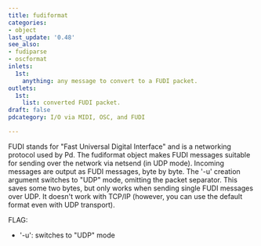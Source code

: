 ```yaml
---
title: fudiformat
categories:
- object
last_update: '0.48'
see_also:
- fudiparse
- oscformat
inlets:
  1st:
    anything: any message to convert to a FUDI packet.
outlets:
  1st:
    list: converted FUDI packet.
draft: false
pdcategory: I/O via MIDI, OSC, and FUDI

---
```

FUDI stands for "Fast Universal Digital Interface" and is a networking protocol used by Pd. The fudiformat object makes FUDI messages suitable for sending over the network via netsend (in UDP mode). Incoming messages are output as FUDI messages, byte by byte. The '-u' creation argument switches to "UDP" mode, omitting the packet separator. This saves some two bytes, but only works when sending single FUDI messages over UDP. It doesn't work with TCP/IP (however, you can use the default format even with UDP transport).

FLAG:

- '-u': switches to "UDP" mode
